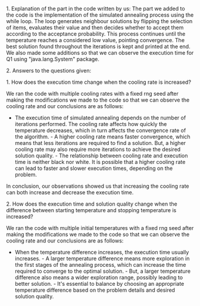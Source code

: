 1\. Explanation of the part in the code written by us: 
The part we added to the code is the implementation of the simulated annealing
process using the while loop. The loop generates neighbour solutions by flipping
the selection of items, evaluates their value and then decides whether
to accept them according to the acceptance probability. This process
continues until the temperature reaches a considered low value, pointing
convergence. The best solution found throughout the iterations is kept
and printed at the end. We also made some additions so that we can
observe the execution time for Q1 using "java.lang.System" package.

2\. Answers to the questions given:

1\. How does the execution time change when the cooling rate is
increased?

We ran the code with multiple cooling rates with a fixed rng seed after
making the modifications we made to the code so that we can observe the
cooling rate and our conclusions are as follows:

 - The execution time of simulated annealing depends on the number of
iterations performed. The cooling rate affects how quickly the
temperature decreases, which in turn affects the convergence rate of the
algorithm.  - A higher cooling rate means faster convergence, which
means that less iterations are required to find a solution. But, a
higher cooling rate may also require more iterations to achieve the
desired solution quality.  - The relationship between cooling rate and
execution time is neither black nor white. It is possible that a higher
cooling rate can lead to faster and slower execution times, depending on
the problem.

In conclusion, our observations showed us that increasing the cooling
rate can both increase and decrease the execution time.

2\. How does the execution time and solution quality change when the
difference between starting temperature and stopping temperature is
increased?

We ran the code with multiple initial temperatures with a fixed rng seed
after making the modifications we made to the code so that we can
observe the cooling rate and our conclusions are as follows:

 - When the temperature difference increases, the execution time usually
increases.  - A larger temperature difference means more exploration in
the first stages of the annealing process, which can increase the time
required to converge to the optimal solution.  - But, a larger
temperature difference also means a wider exploration range, possibly
leading to better solution.  - It\'s essential to balance by choosing an
appropriate temperature difference based on the problem details and
desired solution quality.
